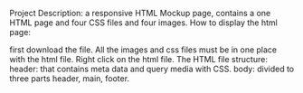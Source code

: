 
Project Description: a responsive HTML Mockup page, contains a one HTML page and four CSS files and four images.
How to display the html page:

first download the file.
All the images and css files must be in one place with the html file.
Right click on the html file.
The HTML file structure:
header: that contains meta data and query media with CSS.
body: divided to three parts header, main, footer.
